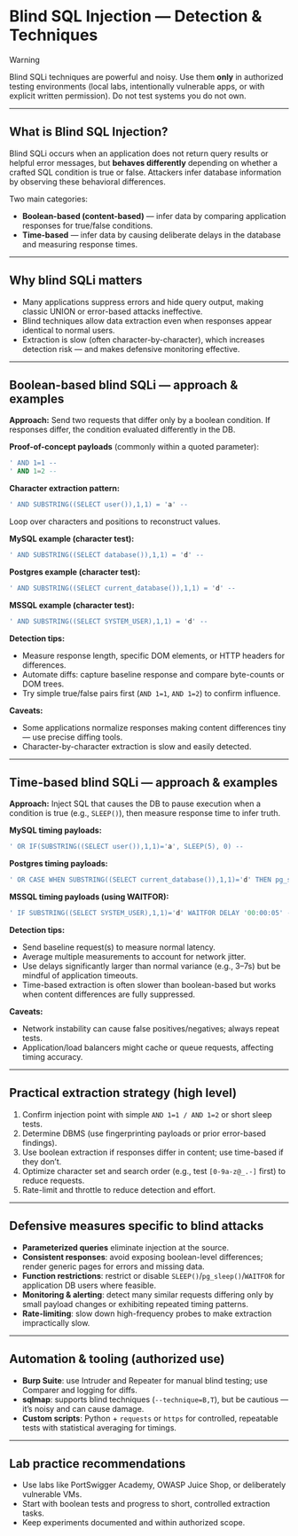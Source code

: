 # Blind SQL Injection — Detection & Techniques

> [!WARNING]
> Blind SQLi techniques are powerful and noisy. Use them **only** in authorized testing environments (local labs, intentionally vulnerable apps, or with explicit written permission). Do not test systems you do not own.

---

## What is Blind SQL Injection?

Blind SQLi occurs when an application does not return query results or helpful error messages, but **behaves differently** depending on whether a crafted SQL condition is true or false. Attackers infer database information by observing these behavioral differences.

Two main categories:

* **Boolean-based (content-based)** — infer data by comparing application responses for true/false conditions.
* **Time-based** — infer data by causing deliberate delays in the database and measuring response times.

---

## Why blind SQLi matters

* Many applications suppress errors and hide query output, making classic UNION or error-based attacks ineffective.
* Blind techniques allow data extraction even when responses appear identical to normal users.
* Extraction is slow (often character-by-character), which increases detection risk — and makes defensive monitoring effective.

---

## Boolean-based blind SQLi — approach & examples

**Approach:** Send two requests that differ only by a boolean condition. If responses differ, the condition evaluated differently in the DB.

**Proof-of-concept payloads** (commonly within a quoted parameter):

```sql
' AND 1=1 --
' AND 1=2 --
```

**Character extraction pattern:**

```sql
' AND SUBSTRING((SELECT user()),1,1) = 'a' --
```

Loop over characters and positions to reconstruct values.

**MySQL example (character test):**

```sql
' AND SUBSTRING((SELECT database()),1,1) = 'd' --
```

**Postgres example (character test):**

```sql
' AND SUBSTRING((SELECT current_database()),1,1) = 'd' --
```

**MSSQL example (character test):**

```sql
' AND SUBSTRING((SELECT SYSTEM_USER),1,1) = 'd' --
```

**Detection tips:**

* Measure response length, specific DOM elements, or HTTP headers for differences.
* Automate diffs: capture baseline response and compare byte-counts or DOM trees.
* Try simple true/false pairs first (`AND 1=1`, `AND 1=2`) to confirm influence.

**Caveats:**

* Some applications normalize responses making content differences tiny — use precise diffing tools.
* Character-by-character extraction is slow and easily detected.

---

## Time-based blind SQLi — approach & examples

**Approach:** Inject SQL that causes the DB to pause execution when a condition is true (e.g., `SLEEP()`), then measure response time to infer truth.

**MySQL timing payloads:**

```sql
' OR IF(SUBSTRING((SELECT user()),1,1)='a', SLEEP(5), 0) --
```

**Postgres timing payloads:**

```sql
' OR CASE WHEN SUBSTRING((SELECT current_database()),1,1)='d' THEN pg_sleep(5) ELSE pg_sleep(0) END --
```

**MSSQL timing payloads (using WAITFOR):**

```sql
' IF SUBSTRING((SELECT SYSTEM_USER),1,1)='d' WAITFOR DELAY '00:00:05' --
```

**Detection tips:**

* Send baseline request(s) to measure normal latency.
* Average multiple measurements to account for network jitter.
* Use delays significantly larger than normal variance (e.g., 3–7s) but be mindful of application timeouts.
* Time-based extraction is often slower than boolean-based but works when content differences are fully suppressed.

**Caveats:**

* Network instability can cause false positives/negatives; always repeat tests.
* Application/load balancers might cache or queue requests, affecting timing accuracy.

---

## Practical extraction strategy (high level)

1. Confirm injection point with simple `AND 1=1 / AND 1=2` or short sleep tests.
2. Determine DBMS (use fingerprinting payloads or prior error-based findings).
3. Use boolean extraction if responses differ in content; use time-based if they don’t.
4. Optimize character set and search order (e.g., test `[0-9a-z@_.-]` first) to reduce requests.
5. Rate-limit and throttle to reduce detection and effort.

---

## Defensive measures specific to blind attacks

* **Parameterized queries** eliminate injection at the source.
* **Consistent responses**: avoid exposing boolean-level differences; render generic pages for errors and missing data.
* **Function restrictions**: restrict or disable `SLEEP()`/`pg_sleep()`/`WAITFOR` for application DB users where feasible.
* **Monitoring & alerting**: detect many similar requests differing only by small payload changes or exhibiting repeated timing patterns.
* **Rate-limiting**: slow down high-frequency probes to make extraction impractically slow.

---

## Automation & tooling (authorized use)

* **Burp Suite**: use Intruder and Repeater for manual blind testing; use Comparer and logging for diffs.
* **sqlmap**: supports blind techniques (`--technique=B,T`), but be cautious — it’s noisy and can cause damage.
* **Custom scripts**: Python + `requests` or `https` for controlled, repeatable tests with statistical averaging for timings.

---

## Lab practice recommendations

* Use labs like PortSwigger Academy, OWASP Juice Shop, or deliberately vulnerable VMs.
* Start with boolean tests and progress to short, controlled extraction tasks.
* Keep experiments documented and within authorized scope.